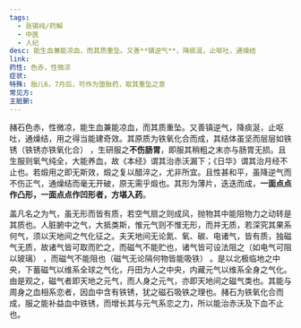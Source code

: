 ```yaml
---
tags:
  - 张锡纯/药解
  - 中医
  - 人纪
desc: 能生血兼能凉血，而其质重坠。又善**镇逆气**，降痰涎，止呕吐，通燥结
link: 
药性: 色赤，性微凉
症状: 
特殊: 胎儿6，7月后，可作为堕胎药，取其重坠之意
常见方: 
主脏腑:
---
```

赭石色赤，性微凉，能生血兼能凉血，而其质重坠。又善镇逆气，降痰涎，止呕吐，通燥结，用之得当能建奇效。其原质为铁氧化合而成，其结体虽坚而层层如铁锈（铁锈亦铁氧化合） ，生研服之**不伤肠胃**，即服其稍粗之末亦与肠胃无损。且生服则氧气纯全，大能养血，故《本经》谓其治赤沃漏下；《日华》谓其治月经不止也。若煅用之即无斯效，煅之复以醋淬之，尤非所宜。且性甚和平，虽降逆气而不伤正气，通燥结而毫无开破，原无需乎煅也。其形为薄片，迭迭而成，**一面点点作凸形，一面点点作凹形者，方堪入药**。


盖凡名之为气，虽无形而皆有质，若空气扇之则成风，抛物其中能阻物力之动转是其质也。人脏腑中之气，大抵类斯，惟元气则不惟无形，而并无质，若深究其果系何气，须以天地间之气化征之。夫天地间无论氮、氧、碳、电诸气，皆有质，独磁气无质，故诸气皆可取而贮之，而磁气不能贮也，诸气皆可设法阻之（如电气可阻以玻璃） ，而磁气不能阻也（磁气无论隔何物皆能吸铁） 。是以北极临地之中央，下蓄磁气以维系全球之气化，丹田为人之中央，内藏元气以维系全身之气化。由是观之，磁气者即天地之元气，而人身之元气，亦即天地间之磁气类也。其能与周身之血相系恋者，因血中含有铁锈，犹之磁石吸铁之理也。赭石为铁氧化合而成，服之能补益血中铁锈，而增长其与元气系恋之力，所以能治赤沃及下血不止也。